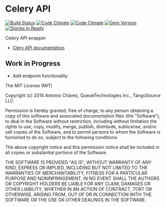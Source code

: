 # Celery API

[![Build Status](https://travis-ci.org/TheNaoX/celery_api.svg?branch=master)](https://travis-ci.org/TheNaoX/celery_api)
[![Code Climate](https://codeclimate.com/github/TheNaoX/celery_api.png)](https://codeclimate.com/github/TheNaoX/celery_api)
[![Code Climate](https://codeclimate.com/github/TheNaoX/celery_api/coverage.png)](https://codeclimate.com/github/TheNaoX/celery_api)
[![Gem Version](https://badge.fury.io/rb/celery_api.svg)](http://badge.fury.io/rb/celery_api)
[![Stories in Ready](https://badge.waffle.io/thenaox/celery_api.png?label=ready&title=Ready)](https://waffle.io/thenaox/celery_api)

Celery API wrapper


* [Clery API documentation](https://www.trycelery.com/developer)


## Work in Progress

* Add endpoint functionality

The MIT License (MIT)

Copyright (c) 2014 Antonio Chávez, QueueTechnologies Inc., TangoSource LLC

Permission is hereby granted, free of charge, to any person obtaining a copy
of this software and associated documentation files (the "Software"), to deal
in the Software without restriction, including without limitation the rights
to use, copy, modify, merge, publish, distribute, sublicense, and/or sell
copies of the Software, and to permit persons to whom the Software is
furnished to do so, subject to the following conditions:

The above copyright notice and this permission notice shall be included in
all copies or substantial portions of the Software.

THE SOFTWARE IS PROVIDED "AS IS", WITHOUT WARRANTY OF ANY KIND, EXPRESS OR
IMPLIED, INCLUDING BUT NOT LIMITED TO THE WARRANTIES OF MERCHANTABILITY,
FITNESS FOR A PARTICULAR PURPOSE AND NONINFRINGEMENT. IN NO EVENT SHALL THE
AUTHORS OR COPYRIGHT HOLDERS BE LIABLE FOR ANY CLAIM, DAMAGES OR OTHER
LIABILITY, WHETHER IN AN ACTION OF CONTRACT, TORT OR OTHERWISE, ARISING FROM,
OUT OF OR IN CONNECTION WITH THE SOFTWARE OR THE USE OR OTHER DEALINGS IN
THE SOFTWARE.
